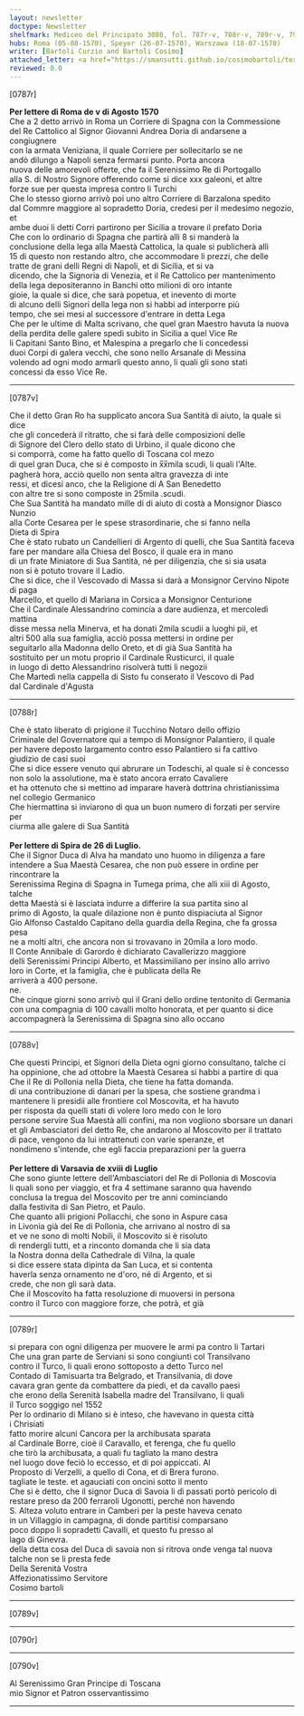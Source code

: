 ```yaml
---
layout: newsletter
doctype: Newsletter
shelfmark: Mediceo del Principato 3080, fol. 787r-v, 788r-v, 789r-v, 790r-v
hubs: Roma (05-08-1570), Speyer (26-07-1570), Warszawa (18-07-1570)
writer: [Bartoli Curzio and Bartoli Cosimo]
attached_letter: <a href="https://smansutti.github.io/cosimobartoli/texts/2979_172,2979_182/">2979_172,2979_182</a>
reviewed: 0.0
---
```


[0787r]  
  
  
<strong>Per lettere di Roma de v di Agosto 1570</strong>  
Che a 2 detto arrivò in Roma un Corriere di Spagna con la Commessione  
del Re Cattolico al Signor Giovanni Andrea Doria di andarsene a congiugnere  
con la armata Veniziana, il quale Corriere per sollecitarlo se ne  
andò dilungo a Napoli senza fermarsi punto. Porta ancora  
nuova delle amorevoli offerte, che fa il Serenissimo Re di Portogallo  
alla S. di Nostro Signore offerendo come si dice xxx galeoni, et altre  
forze sue per questa impresa contro li Turchi  
Che lo stesso giorno arrivò poi uno altro Corriere di Barzalona spedito  
dal Commre maggiore al sopradetto Doria, credesi per il medesimo negozio, et  
ambe duoi li detti Corri partirono per Sicilia a trovare il prefato Doria  
Che con lo ordinario di Spagna che partirà alli 8 si manderà la  
conclusione della lega alla Maestà Cattolica, la quale si publicherà alli  
15 di questo non restando altro, che accommodare li prezzi, che delle  
tratte de grani delli Regni di Napoli, et di Sicilia, et si va  
dicendo, che la Signoria di Venezia, et il Re Cattolico per mantenimento  
della lega depositeranno in Banchi otto milioni di oro intante  
gioie, la quale si dice, che sarà popetua, et inevento di morte  
di alcuno delli Signori della lega non si habbi ad interporre più  
tempo, che sei mesi al successore d'entrare in detta Lega  
Che per le ultime di Malta scrivano, che quel gran Maestro havuta la nuova  
della perdita delle galere spedì subito in Sicilia a quel Vice Re  
li Capitani Santo Bino, et Malespina a pregarlo che li concedessi  
duoi Corpi di galera vecchi, che sono nello Arsanale di Messina  
volendo ad ogni modo armarli questo anno, li quali gli sono stati  
concessi da esso Vice Re.  
  
---  

[0787v]  
  
  
Che il detto Gran Ro ha supplicato ancora Sua Santità di aiuto, la quale si dice  
che gli concederà il ritratto, che si farà delle composizioni delle  
di Signore del Clero dello stato di Urbino, il quale dicono che  
si comporrà, come ha fatto quello di Toscana col mezo  
di quel gran Duca, che si è composto in x̅x̅mila scudi, li quali l'Alte.  
pagherà hora, acciò quello non senta altra gravezza di inte  
ressi, et dicesi anco, che la Religione di A San Benedetto  
con altre tre si sono composte in 25mila .scudi.  
Che Sua Santità ha mandato mille di di aiuto di costà a Monsignor Diasco Nunzio  
alla Corte Cesarea per le spese strasordinarie, che si fanno nella  
Dieta di Spira  
Che è stato rubato un Candellieri di Argento di quelli, che Sua Santità faceva  
fare per mandare alla Chiesa del Bosco, il quale era in mano  
di un frate Miniatore di Sua Santità, né per diligenzia, che si sia usata  
non si è potuto trovare il Ladio.  
Che si dice, che il Vescovado di Massa si darà a Monsignor Cervino Nipote di paga  
Marcello, et quello di Mariana in Corsica a Monsignor Centurione  
Che il Cardinale Alessandrino comincia a dare audienza, et mercoledì mattina  
disse messa nella Minerva, et ha donati 2mila scudii a luoghi pii, et  
altri 500 alla sua famiglia, acciò possa mettersi in ordine per  
seguitarlo alla Madonna dello Oreto, et di già Sua Santità ha  
sostituito per un motu proprio il Cardinale Rusticurci, il quale  
in luogo di detto Alessandrino risolverà tutti li negozii  
Che Martedì nella cappella di Sisto fu conserato il Vescovo di Pad  
dal Cardinale d'Agusta  
  
---  

[0788r]  
  
  
Che è stato liberato di prigione il Tucchino Notaro dello offizio  
Criminale del Governatore qui a tempo di Monsignor Palantiero, il quale  
per havere deposto largamento contro esso Palantiero si fa cattivo  
giudizio de casi suoi  
Che si dice essere venuto qui abrurare un Todeschi, al quale si è concesso  
non solo la assolutione, ma è stato ancora errato Cavaliere  
et ha ottenuto che si mettino ad imparare haverà dottrina christianissima  
nel collegio Germanico  
Che hiermattina si inviarono di qua un buon numero di forzati per servire per  
ciurma alle galere di Sua Santità  
<br/><strong>Per lettere di Spira de 26 di Luglio.</strong>  
Che il Signor Duca di Alva ha mandato uno huomo in diligenza a fare  
intendere a Sua Maestà Cesarea, che non può essere in ordine per rincontrare la  
Serenissima Regina di Spagna in Tumega prima, che alli xiii di Agosto, talche  
detta Maestà si è lasciata indurre a differire la sua partita sino al  
primo di Agosto, la quale dilazione non è punto dispiaciuta al Signor  
Gio Alfonso Castaldo Capitano della guardia della Regina, che fa grossa pesa  
ne a molti altri, che ancora non si trovavano in 20mila a loro modo.  
Il Conte Annibale di Garordo è dichiarato Cavallerizzo maggiore  
delli Serenissimi Principi Alberto, et Massimiliano per insino allo arrivo  
loro in Corte, et la famiglia, che è publicata della Re  
arriverà a 400 persone.  
ne.  
Che cinque giorni sono arrivò qui il Grani dello ordine tentonito di Germania  
con una compagnia di 100 cavalli molto honorata, et per quanto si dice  
accompagnerà la Serenissima di Spagna sino allo occano  
  
---  

[0788v]  
  
  
Che questi Principi, et Signori della Dieta ogni giorno consultano, talche ci  
ha oppinione, che ad ottobre la Maestà Cesarea si habbi a partire di qua  
Che il Re di Pollonia nella Dieta, che tiene ha fatta domanda.  
di una contribuzione di danari per la spesa, che sostiene grandma i  
mantenere li presidii alle frontiere col Moscovita, et ha havuto  
per risposta da quelli stati di volere loro medo con le loro  
persone servire Sua Maestà alli confini, ma non vogliono sborsare un danari  
et gli Ambasciatori del detto Re, che andarono al Moscovito per il trattato  
di pace, vengono da lui intrattenuti con varie speranze, et  
nondimeno s'intende, che egli faccia preparazioni per la guerra  
<br/><strong>Per lettere di Varsavia de xviii di Luglio</strong>  
Che sono giunte lettere dell'Ambasciatori del Re di Pollonia di Moscovia  
li quali sono per viaggio, et fra 4 settimane saranno qua havendo  
conclusa la tregua del Moscovito per tre anni cominciando  
dalla festivita di San Pietro, et Paulo.  
Che quanto alli prigioni Pollacchi, che sono in Aspure casa  
in Livonia già del Re di Pollonia, che arrivano al nostro di sa  
et ve ne sono di molti Nobili, il Moscovito si è risoluto  
di rendergli tutti, et a rinconto domanda che li sia data  
la Nostra donna della Cathedrale di Vilna, la quale  
si dice essere stata dipinta da San Luca, et si contenta  
haverla senza ornamento ne d'oro, né di Argento, et si  
crede, che non gli sarà data.  
Che il Moscovito ha fatta resoluzione di muoversi in persona  
contro il Turco con maggiore forze, che potrà, et già  
  
---  

[0789r]  
  
  
si prepara con ogni diligenza per muovere le armi pa contro li Tartari  
Che una gran parte de Serviani si sono congiunti col Transilvano  
contro il Turco, li quali erono sottoposto a detto Turco nel  
Contado di Tamisuarta tra Belgrado, et Transilvania, di dove  
cavara gran gente da combattere da piedi, et da cavallo paesi  
che erono della Serenità Isabella madre del Transilvano, li quali  
il Turco soggigo nel 1552  
Per lo ordinario di Milano si è inteso, che havevano in questa città  
i Chrisiati  
fatto morire alcuni Cancora per la archibusata sparata  
al Cardinale Borre, cioè il Caravallo, et ferenga, che fu quello  
che tirò la archibusata, a quali fu tagliato la mano destra  
nel luogo dove feciò lo eccesso, et di poi appiccati. Al  
Proposto di Verzelli, a quello di Cona, et di Brera furono.  
tagliate le teste. et agauciati con oncini sotto il mento  
Che si è detto, che il signor Duca di Savoia li dì passati portò pericolo di  
restare preso da 200 ferraroli Ugonotti, perché non havendo  
S. Alteza voluto entrare in Camberi per la peste haveva cenato  
in un Villaggio in campagna, di donde partitisi comparsano  
poco doppo li sopradetti Cavalli, et questo fu presso al  
lago di Ginevra.  
della detta cosa del Duca di savoia non si ritrova onde venga tal nuova  
talche non se li presta fede  
Della Serenità Vostra  
Affezionatissimo Servitore  
Cosimo bartoli  
  
---  

[0789v]  
  
  
  
---  

[0790r]  
  
  
  
---  

[0790v]  
  
  
Al Serenissimo Gran Principe di Toscana  
mio Signor et Patron osservantissimo  
  
---  


